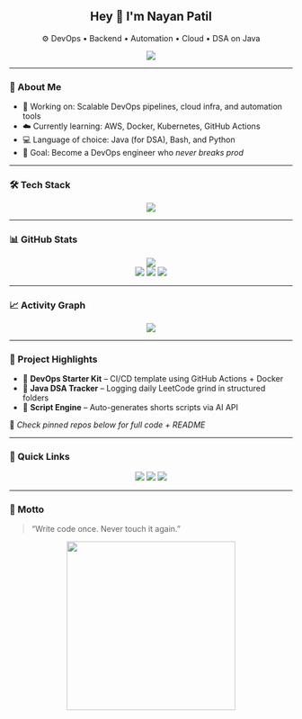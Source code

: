 <h2 align="center">Hey 👋 I'm Nayan Patil</h2>
<p align="center">⚙️ DevOps • Backend • Automation • Cloud • DSA on Java</p>

<p align="center">
  <img src="https://readme-typing-svg.demolab.com?font=Fira+Code&size=20&pause=1000&center=true&vCenter=true&color=00FFFF&width=420&lines=Code.+Automate.+Scale.;Building+Infra+That+Just+Works.;Pushing+One+Commit+at+a+Time." />
</p>

---

### 🧠 About Me

- 🔧 Working on: Scalable DevOps pipelines, cloud infra, and automation tools  
- ☁️ Currently learning: AWS, Docker, Kubernetes, GitHub Actions  
- 💻 Language of choice: Java (for DSA), Bash, and Python  
- 🧠 Goal: Become a DevOps engineer who *never breaks prod*

---

### 🛠️ Tech Stack

<p align="center">
  <img src="https://skillicons.dev/icons?i=aws,docker,kubernetes,githubactions,linux,bash,java,py,html,css,js,git,vscode" />
</p>

---

### 📊 GitHub Stats

<p align="center">
  <img src="https://github-profile-summary-cards.vercel.app/api/cards/profile-details?username=nayanpatil&theme=tokyonight" />
  <br />
  <img src="https://github-profile-summary-cards.vercel.app/api/cards/repos-per-language?username=nayanpatil&theme=tokyonight" />
  <img src="https://github-profile-summary-cards.vercel.app/api/cards/most-commit-language?username=nayanpatil&theme=tokyonight" />
  <img src="https://github-profile-summary-cards.vercel.app/api/cards/productive-time?username=nayanpatil&theme=tokyonight&utcOffset=+5" />
</p>



---

### 📈 Activity Graph

<p align="center">
  <img src="https://github-readme-activity-graph.vercel.app/graph?username=nayanpatil&theme=react-dark&hide_border=true">
</p>

---

### 📂 Project Highlights

- 🔹 **DevOps Starter Kit** – CI/CD template using GitHub Actions + Docker  
- 🔹 **Java DSA Tracker** – Logging daily LeetCode grind in structured folders  
- 🔹 **Script Engine** – Auto-generates shorts scripts via AI API  

📌 _Check pinned repos below for full code + README_

---

### 🧭 Quick Links

<p align="center">
  <a href="https://linkedin.com/in/nayanpatil22"><img src="https://img.shields.io/badge/LinkedIn-blue?style=for-the-badge&logo=linkedin&logoColor=white"></a>
  <a href="mailto:nayanpatilofficial@gmail.com"><img src="https://img.shields.io/badge/Email-red?style=for-the-badge&logo=gmail&logoColor=white"></a>
  <a href="https://github.com/nayanpatil22"><img src="https://img.shields.io/badge/GitHub-181717?style=for-the-badge&logo=github&logoColor=white"></a>
</p>

---

### 🧘 Motto

> “Write code once. Never touch it again.”

<p align="center">
  <img src="https://raw.githubusercontent.com/rahulbanerjee26/githubProfileReadmeGenerator/main/gifs/code.gif" width="300" />
</p>
